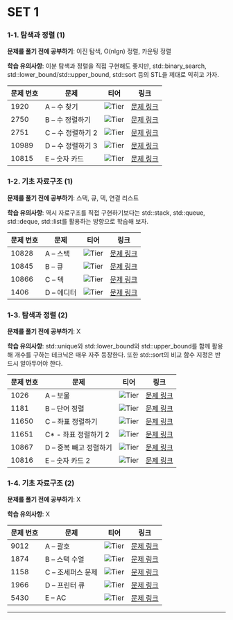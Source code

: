 # SET 1

### 1-1. 탐색과 정렬 (1)

**문제를 풀기 전에 공부하기**: 이진 탐색, O(nlgn) 정렬, 카운팅 정렬

**학습 유의사항**: 이분 탐색과 정렬을 직접 구현해도 좋지만, std::binary_search, std::lower_bound/std::upper_bound, std::sort 등의 STL을 제대로 익히고 가자.

| 문제 번호 | 문제 | 티어 | 링크 |
|------|------|------|------|
| 1920 | A – 수 찾기 | ![Tier](https://d2gd6pc034wcta.cloudfront.net/tier/7.svg) | [문제 링크](https://www.acmicpc.net/problem/1920) |
| 2750 | B – 수 정렬하기 | ![Tier](https://d2gd6pc034wcta.cloudfront.net/tier/4.svg) | [문제 링크](https://www.acmicpc.net/problem/2750) |
| 2751 | C – 수 정렬하기 2 | ![Tier](https://d2gd6pc034wcta.cloudfront.net/tier/6.svg) | [문제 링크](https://www.acmicpc.net/problem/2751) |
| 10989 | D – 수 정렬하기 3 | ![Tier](https://d2gd6pc034wcta.cloudfront.net/tier/5.svg) | [문제 링크](https://www.acmicpc.net/problem/10989) |
| 10815 | E – 숫자 카드 | ![Tier](https://d2gd6pc034wcta.cloudfront.net/tier/6.svg) | [문제 링크](https://www.acmicpc.net/problem/10815) |

### 1-2. 기초 자료구조 (1)

**문제를 풀기 전에 공부하기**: 스택, 큐, 덱, 연결 리스트

**학습 유의사항**: 역시 자료구조를 직접 구현하기보다는 std::stack, std::queue, std::deque, std::list를 활용하는 방향으로 학습해 보자.

| 문제 번호 | 문제 | 티어 | 링크 |
|------|------|------|------|
| 10828 | A – 스택 | ![Tier](https://d2gd6pc034wcta.cloudfront.net/tier/7.svg) | [문제 링크](https://www.acmicpc.net/problem/10828) |
| 10845 | B – 큐 | ![Tier](https://d2gd6pc034wcta.cloudfront.net/tier/7.svg) | [문제 링크](https://www.acmicpc.net/problem/10845) |
| 10866 | C – 덱 | ![Tier](https://d2gd6pc034wcta.cloudfront.net/tier/7.svg) | [문제 링크](https://www.acmicpc.net/problem/10866) |
| 1406 | D – 에디터 | ![Tier](https://d2gd6pc034wcta.cloudfront.net/tier/9.svg) | [문제 링크](https://www.acmicpc.net/problem/1406) |

### 1-3. 탐색과 정렬 (2)

**문제를 풀기 전에 공부하기**: X

**학습 유의사항**: std::unique와 std::lower_bound와 std::upper_bound를 함께 활용해 개수를 구하는 테크닉은 매우 자주 등장한다. 또한 std::sort의 비교 함수 지정은 반드시 알아두어야 한다.

| 문제 번호 | 문제 | 티어 | 링크 |
|------|------|------|------|
| 1026 | A – 보물 | ![Tier](https://d2gd6pc034wcta.cloudfront.net/tier/7.svg) | [문제 링크](https://www.acmicpc.net/problem/1026) |
| 1181 | B – 단어 정렬 | ![Tier](https://d2gd6pc034wcta.cloudfront.net/tier/6.svg) | [문제 링크](https://www.acmicpc.net/problem/1181) |
| 11650 | C – 좌표 정렬하기 | ![Tier](https://d2gd6pc034wcta.cloudfront.net/tier/6.svg) | [문제 링크](https://www.acmicpc.net/problem/11650) |
| 11651 | C* - 좌표 정렬하기 2 | ![Tier](https://d2gd6pc034wcta.cloudfront.net/tier/6.svg) | [문제 링크](https://www.acmicpc.net/problem/11651) |
| 10867 | D – 중복 빼고 정렬하기 | ![Tier](https://d2gd6pc034wcta.cloudfront.net/tier/6.svg) | [문제 링크](https://www.acmicpc.net/problem/10867) |
| 10816 | E – 숫자 카드 2 | ![Tier](https://d2gd6pc034wcta.cloudfront.net/tier/7.svg) | [문제 링크](https://www.acmicpc.net/problem/10816) |

### 1-4. 기초 자료구조 (2)

**문제를 풀기 전에 공부하기**: X

**학습 유의사항**: X

| 문제 번호 | 문제 | 티어 | 링크 |
|------|------|------|------|
| 9012 | A – 괄호 | ![Tier](https://d2gd6pc034wcta.cloudfront.net/tier/7.svg) | [문제 링크](https://www.acmicpc.net/problem/9012) |
| 1874 | B – 스택 수열 | ![Tier](https://d2gd6pc034wcta.cloudfront.net/tier/9.svg) | [문제 링크](https://www.acmicpc.net/problem/1874) |
| 1158 | C – 조세퍼스 문제 | ![Tier](https://d2gd6pc034wcta.cloudfront.net/tier/7.svg) | [문제 링크](https://www.acmicpc.net/problem/1158) |
| 1966 | D – 프린터 큐 | ![Tier](https://d2gd6pc034wcta.cloudfront.net/tier/8.svg) | [문제 링크](https://www.acmicpc.net/problem/1966) |
| 5430 | E – AC | ![Tier](https://d2gd6pc034wcta.cloudfront.net/tier/11.svg) | [문제 링크](https://www.acmicpc.net/problem/5430) |

---